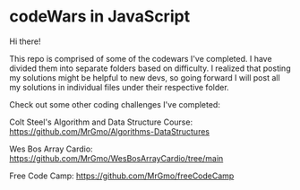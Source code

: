 # codeWars in JavaScript

Hi there!

This repo is comprised of some of the codewars I've completed. I have divided them into separate folders based on difficulty. I realized that posting my solutions might be helpful to new devs, so going forward I will post all my solutions in individual files under their respective folder. 

Check out some other coding challenges I've completed:

Colt Steel's Algorithm and Data Structure Course: https://github.com/MrGmo/Algorithms-DataStructures

Wes Bos Array Cardio: https://github.com/MrGmo/WesBosArrayCardio/tree/main

Free Code Camp: https://github.com/MrGmo/freeCodeCamp
